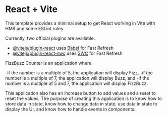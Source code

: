 # React + Vite

This template provides a minimal setup to get React working in Vite with HMR and some ESLint rules.

Currently, two official plugins are available:

- [@vitejs/plugin-react](https://github.com/vitejs/vite-plugin-react/blob/main/packages/plugin-react/README.md) uses [Babel](https://babeljs.io/) for Fast Refresh
- [@vitejs/plugin-react-swc](https://github.com/vitejs/vite-plugin-react-swc) uses [SWC](https://swc.rs/) for Fast Refresh

FizzBuzz Counter is an application where

-if the number is a multiple of 5, the application will display Fizz,
-if the number is a multiple of 7, the application will display Buzz, and
-if the number is a multiple of 5 and 7, the application will display FizzBuzz.

This application also has an increase button to add values ​​and a reset to reset the values. The purpose of creating this application is to know how to store data in state, know how to change data in state, use data in state to display the UI, and know how to handle events in components.
